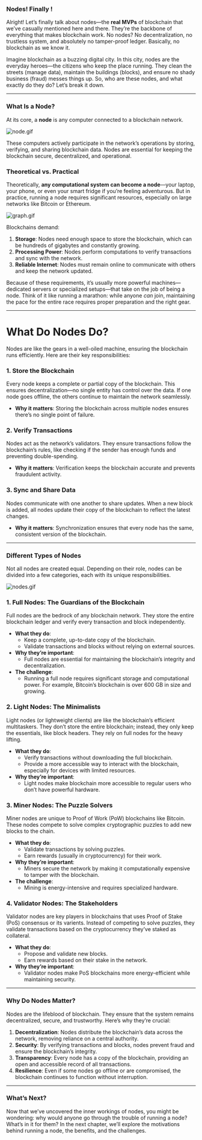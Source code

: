 ### Nodes! Finally !

Alright! Let’s finally talk about nodes—the **real MVPs** of blockchain that we’ve casually mentioned here and there. They’re the backbone of everything that makes blockchain work. No nodes? No decentralization, no trustless system, and absolutely no tamper-proof ledger. Basically, no blockchain as we know it.

Imagine blockchain as a buzzing digital city. In this city, nodes are the everyday heroes—the citizens who keep the place running. They clean the streets (manage data), maintain the buildings (blocks), and ensure no shady business (fraud) messes things up. So, who are these nodes, and what exactly do they do? Let’s break it down.

---

### **What Is a Node?**

At its core, a **node** is any computer connected to a blockchain network. 

![node.gif](https://raw.githubusercontent.com/The-Web3-Compass/web3-compass-data-repository/refs/heads/main/basecamp/blockchain-starterpack/images/how-people-access-data/what-are-nodes/node.gif)

These computers actively participate in the network’s operations by storing, verifying, and sharing blockchain data. Nodes are essential for keeping the blockchain secure, decentralized, and operational.

### **Theoretical vs. Practical**

Theoretically, **any computational system can become a node**—your laptop, your phone, or even your smart fridge if you’re feeling adventurous. But in practice, running a node requires significant resources, especially on large networks like Bitcoin or Ethereum. 

![graph.gif](https://raw.githubusercontent.com/The-Web3-Compass/web3-compass-data-repository/refs/heads/main/basecamp/blockchain-starterpack/images/how-people-access-data/what-are-nodes/graph.gif)

Blockchains demand:

1. **Storage**: Nodes need enough space to store the blockchain, which can be hundreds of gigabytes and constantly growing.
2. **Processing Power**: Nodes perform computations to verify transactions and sync with the network.
3. **Reliable Internet**: Nodes must remain online to communicate with others and keep the network updated.

Because of these requirements, it’s usually more powerful machines—dedicated servers or specialized setups—that take on the job of being a node. Think of it like running a marathon: while anyone *can* join, maintaining the pace for the entire race requires proper preparation and the right gear.

---

# **What Do Nodes Do?**

Nodes are like the gears in a well-oiled machine, ensuring the blockchain runs efficiently. Here are their key responsibilities:

### **1. Store the Blockchain**

Every node keeps a complete or partial copy of the blockchain. This ensures decentralization—no single entity has control over the data. If one node goes offline, the others continue to maintain the network seamlessly.

- **Why it matters**: Storing the blockchain across multiple nodes ensures there’s no single point of failure.

### **2. Verify Transactions**

Nodes act as the network’s validators. They ensure transactions follow the blockchain’s rules, like checking if the sender has enough funds and preventing double-spending.

- **Why it matters**: Verification keeps the blockchain accurate and prevents fraudulent activity.

### **3. Sync and Share Data**

Nodes communicate with one another to share updates. When a new block is added, all nodes update their copy of the blockchain to reflect the latest changes.

- **Why it matters**: Synchronization ensures that every node has the same, consistent version of the blockchain.

---

### **Different Types of Nodes**

Not all nodes are created equal. Depending on their role, nodes can be divided into a few categories, each with its unique responsibilities.

![nodes.gif](https://raw.githubusercontent.com/The-Web3-Compass/web3-compass-data-repository/refs/heads/main/basecamp/blockchain-starterpack/images/how-people-access-data/what-are-nodes/nodes.gif)

### **1. Full Nodes: The Guardians of the Blockchain**

Full nodes are the bedrock of any blockchain network. They store the entire blockchain ledger and verify every transaction and block independently.

- **What they do**:
    - Keep a complete, up-to-date copy of the blockchain.
    - Validate transactions and blocks without relying on external sources.
- **Why they’re important**:
    - Full nodes are essential for maintaining the blockchain’s integrity and decentralization.
- **The challenge**:
    - Running a full node requires significant storage and computational power. For example, Bitcoin’s blockchain is over 600 GB in size and growing.

### **2. Light Nodes: The Minimalists**

Light nodes (or lightweight clients) are like the blockchain’s efficient multitaskers. They don’t store the entire blockchain; instead, they only keep the essentials, like block headers. They rely on full nodes for the heavy lifting.

- **What they do**:
    - Verify transactions without downloading the full blockchain.
    - Provide a more accessible way to interact with the blockchain, especially for devices with limited resources.
- **Why they’re important**:
    - Light nodes make blockchain more accessible to regular users who don’t have powerful hardware.

### **3. Miner Nodes: The Puzzle Solvers**

Miner nodes are unique to Proof of Work (PoW) blockchains like Bitcoin. These nodes compete to solve complex cryptographic puzzles to add new blocks to the chain.

- **What they do**:
    - Validate transactions by solving puzzles.
    - Earn rewards (usually in cryptocurrency) for their work.
- **Why they’re important**:
    - Miners secure the network by making it computationally expensive to tamper with the blockchain.
- **The challenge**:
    - Mining is energy-intensive and requires specialized hardware.

### **4. Validator Nodes: The Stakeholders**

Validator nodes are key players in  blockchains that uses Proof of Stake (PoS) consensus or its varients. Instead of competing to solve puzzles, they validate transactions based on the cryptocurrency they’ve staked as collateral.

- **What they do**:
    - Propose and validate new blocks.
    - Earn rewards based on their stake in the network.
- **Why they’re important**:
    - Validator nodes make PoS blockchains more energy-efficient while maintaining security.

---

### **Why Do Nodes Matter?**

Nodes are the lifeblood of blockchain. They ensure that the system remains decentralized, secure, and trustworthy. Here’s why they’re crucial:

1. **Decentralization**:
Nodes distribute the blockchain’s data across the network, removing reliance on a central authority.
2. **Security**:
By verifying transactions and blocks, nodes prevent fraud and ensure the blockchain’s integrity.
3. **Transparency**:
Every node has a copy of the blockchain, providing an open and accessible record of all transactions.
4. **Resilience**:
Even if some nodes go offline or are compromised, the blockchain continues to function without interruption.

---

### **What’s Next?**

Now that we’ve uncovered the inner workings of nodes, you might be wondering: why would anyone go through the trouble of running a node? What’s in it for them? In the next chapter, we’ll explore the motivations behind running a node, the benefits, and the challenges.